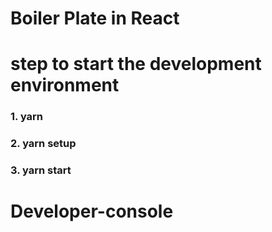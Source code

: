 # Boiler Plate in React

# step to start the development environment
### 1. yarn

### 2. yarn setup

### 3. yarn start
# Developer-console
